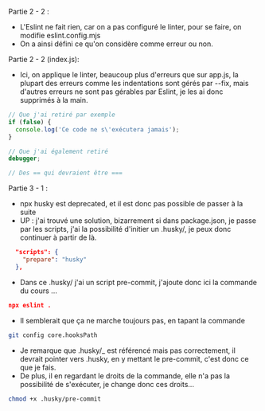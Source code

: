 Partie 2 - 2 : 
- L'Eslint ne fait rien, car on a pas configuré le linter, pour se faire, on modifie eslint.config.mjs
- On a ainsi défini ce qu'on considère comme erreur ou non.

Partie 2 - 2 (index.js):
- Ici, on applique le linter, beaucoup plus d'erreurs que sur app.js, la plupart des erreurs comme les indentations sont gérés par --fix, mais d'autres erreurs ne sont pas gérables par Eslint, je les ai donc supprimés à la main.

```js
// Que j'ai retiré par exemple
if (false) {
  console.log('Ce code ne s\'exécutera jamais');
}

// Que j'ai également retiré
debugger;

// Des == qui devraient être ===
```

Partie 3 - 1 : 
- npx husky est deprecated, et il est donc pas possible de passer à la suite
- UP : j'ai trouvé une solution, bizarrement si dans package.json, je passe par les scripts, j'ai la possibilité d'initier un .husky/, je peux donc continuer à partir de là.

```json
  "scripts": {
    "prepare": "husky"
  },
```

- Dans ce .husky/ j'ai un script pre-commit, j'ajoute donc ici la commande du cours ...

```json
npx eslint .
```

- Il semblerait que ça ne marche toujours pas, en tapant la commande 

```bash
git config core.hooksPath 
```

- Je remarque que .husky/_ est référencé mais pas correctement, il devrait pointer vers .husky, en y mettant le pre-commit, c'est donc ce que je fais. 
- De plus, il en regardant le droits de la commande, elle n'a pas la possibilité de s'exécuter, je change donc ces droits...

```bash
chmod +x .husky/pre-commit
```
